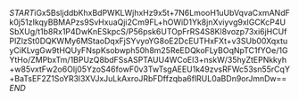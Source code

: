 $START$iGx5BsljddbKhxBdPWKLWjhxHz9x5t+7N6LmooH1uUbVqvaCxmANdFk0j51zIkqyBBMAPzs9SvHxuaQji2Cm9FL+hOWiD1Yk8jnXviyvg9xlGCKcP4USbXUg/t1b8Rx1P4DwKnESkpcS/P56psk6UTOpFrRS4S8Kl8vozp73xi6jHCUfPlZlzSt0DQKWMy6MStaoDqxFjSYvyoYG8oE2DcEUTHxFXt+v3SUb00XqxtuyCiKLvgGw9tHQUyFNspKsobwph50h8m25ReEDQkoFLyBOqNpTC1fYOe/1GYtHo/ZMPbxTm/1BPUzQ8bdFSsASPTAUU4WCoEl3+nskW/35hyZtEPNkkyh+w85vxtFw2o6OIj05YzoS46fowF0v3TwTsgAEEU1k49zvsRFWc53sn55rCqY+BaTsEF2Z1SoYR3l3XVJxJuLkAxroJRbFDffzqba6flRUL0aBDn9orJmnDw==$END$